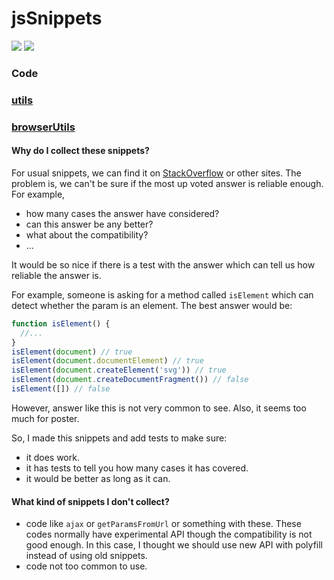 # jsSnippets

![](https://img.shields.io/badge/coverage-62.28-yellow.svg) ![](https://img.shields.io/badge/status-maintaining-green.svg)

### Code

### [utils](./spec/utils.md)

### [browserUtils](./spec/browserUtils.md)

#### Why do I collect these snippets?

For usual snippets, we can find it on [StackOverflow](https://stackoverflow.com/questions) or other sites. The problem is, we can't be sure if the most up voted answer is reliable enough. For example,

- how many cases the answer have considered?
- can this answer be any better?
- what about the compatibility?
- ...

It would be so nice if there is a test with the answer which can tell us how reliable the answer is.

For example, someone is asking for a method called `isElement` which can detect whether the param is an element. The best answer would be:

```js
function isElement() {
  //...
}
isElement(document) // true
isElement(document.documentElement) // true
isElement(document.createElement('svg')) // true
isElement(document.createDocumentFragment()) // false
isElement([]) // false
```

However, answer like this is not very common to see. Also, it seems too much for poster.

So, I made this snippets and add tests to make sure:

- it does work.
- it has tests to tell you how many cases it has covered.
- it would be better as long as it can.

#### What kind of snippets I don't collect?

- code like `ajax` or `getParamsFromUrl` or something with these. These codes normally have experimental API though the compatibility is not good enough. In this case, I thought we should use new API with polyfill instead of using old snippets.
- code not too common to use.
